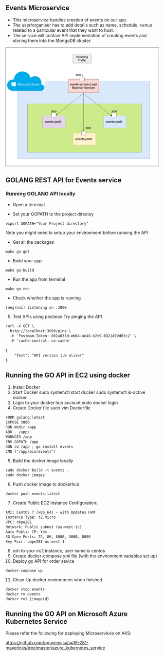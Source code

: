 ## Events Microservice

- This microservice handles creation of events on our app.
- The user/organiser has to add details such as name, schedule, venue related to a particular event that they want to host.
- The service will contain API implementation of creating events and storing them into the MongoDB cluster.



![Events Microservice](https://github.com/nguyensjsu/sp19-281-mavericks/blob/master/images/events-service.jpg)



## GOLANG REST API for Events service

### Running GOLANG API locally
- Open a terminal

- Set your GOPATH to the project directoy
```shell
export GOPATH="Your Project directory"
```

Note you might need to setup your environment before running the API
- Get all the packages
```shell
make go-get
```

- Build your app
```shell
make go-build
```

- Run the app from terminal
```shell
make go-run
```

- Check whether the app is running
```shell
[negroni] listening on :3000
```

5. Test APIs using postman
Try pinging the API
```shell
curl -X GET \
  http://localhost:3000/ping \
  -H 'Postman-Token: 081a833d-eb64-4e46-b7c9-8321499d03c2' \
  -H 'cache-control: no-cache'

{
    "Test": "API version 1.0 alive!"
}
```

## Running the GO API in EC2 using docker

1. Install Docker
2. Start Docker
sudo systemctl start docker
sudo systemctl is-active docker
3. Login to your docker hub account
sudo docker login
4. Create Docker file
sudo vim Dockerfile

```shell
FROM golang:latest 
EXPOSE 3000
RUN mkdir /app 
ADD . /app/ 
WORKDIR /app 
ENV GOPATH /app
RUN cd /app ; go install events
CMD ["/app/bin/events"]
```

5. Build the docker image locally
```shell
sudo docker build -t events .
sudo docker images
```

6. Push docker image to dockerhub
```shell
docker push events:latest
```

7. Create Public EC2 Instance
Configuration:
```shell
AMI: CentOS 7 (x86_64) - with Updates HVM
Instance Type: t2.micro
VPC: cmpe281
Network: Public subnet (us-west-1c)
Auto Public IP: Yes
SG Open Ports: 22, 80, 8080, 3000, 8000
Key Pair: cmpe281-us-west-1
```
8. ssh to your ec2 instance, user name is centos
9. Create docker-compose yml file (with the environment variables set up)
10. Deploy go API for order sevice
```shell
docker-compose up
```
11. Clean Up docker environment when finished
```shell
docker stop events
docker rm events
docker rmi {imageid}
```


## Running the GO API on Microsoft Azure Kubernetes Service

Please refer the following for deploying Microservices on AKS:

https://github.com/nguyensjsu/sp19-281-mavericks/tree/master/azure_kubernetes_service 
